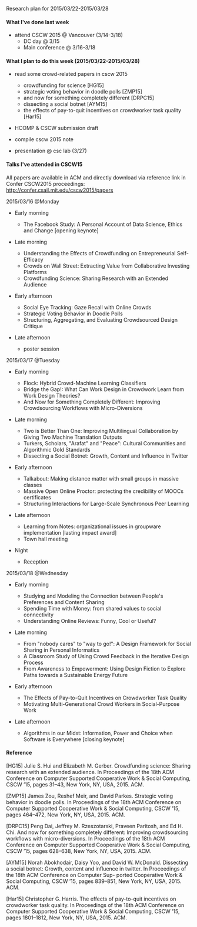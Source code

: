 Research plan for 2015/03/22-2015/03/28

#### What I've done last week
- attend CSCW 2015 @ Vancouver (3/14-3/18)
  - DC day @ 3/15
  - Main conference @ 3/16-3/18
  
#### What I plan to do this week (2015/03/22-2015/03/28)
- read some crowd-related papers in cscw 2015
  - crowdfunding for science [HG15]
  - strategic voting behavior in doodle polls [ZMP15]
  - and now for something completely different [DRPC15]
  - dissecting a social botnet [AYM15]
  - the effects of pay-to-quit incentives on crowdworker task quality [Har15]

- HCOMP & CSCW submission draft
- compile cscw 2015 note
- presentation @ csc lab (3/27)

#### Talks I've attended in CSCW15
All papers are available in ACM and directly download via reference link in Confer
CSCW2015 proceedings: http://confer.csail.mit.edu/cscw2015/papers

2015/03/16 @Monday
- Early morning
  - The Facebook Study: A Personal Account of Data Science, Ethics and Change [opening keynote]

- Late morning
  - Understanding the Effects of Crowdfunding on Entrepreneurial Self-Efficacy
  - Crowds on Wall Street: Extracting Value from Collaborative Investing Platforms
  - Crowdfunding Science: Sharing Research with an Extended Audience

- Early afternoon
  - Social Eye Tracking: Gaze Recall with Online Crowds
  - Strategic Voting Behavior in Doodle Polls
  - Structuring, Aggregating, and Evaluating Crowdsourced Design Critique

- Late afternoon
  - poster session 

2015/03/17 @Tuesday
- Early morning
  - Flock: Hybrid Crowd-Machine Learning Classifiers
  - Bridge the Gap!: What Can Work Design in Crowdwork Learn from Work Design Theories?
  - And Now for Something Completely Different: Improving Crowdsourcing Workflows with Micro-Diversions

- Late morning
  - Two is Better Than One: Improving Multilingual Collaboration by Giving Two Machine Translation Outputs
  - Turkers, Scholars, "Arafat" and "Peace": Cultural Communities and Algorithmic Gold Standards
  - Dissecting a Social Botnet: Growth, Content and Influence in Twitter

- Early afternoon
  - Talkabout: Making distance matter with small groups in massive classes
  - Massive Open Online Proctor: protecting the credibility of MOOCs certificates
  - Structuring Interactions for Large-Scale Synchronous Peer Learning

- Late afternoon
  - Learning from Notes: organizational issues in groupware implementation [lasting impact award]
  - Town hall meeting 

- Night
  - Reception

2015/03/18 @Wednesday
- Early morning
  - Studying and Modeling the Connection between People's Preferences and Content Sharing
  - Spending Time with Money: from shared values to social connectivity
  - Understanding Online Reviews: Funny, Cool or Useful?

- Late morning
  - From "nobody cares" to "way to go!": A Design Framework for Social Sharing in Personal Informatics
  - A Classroom Study of Using Crowd Feedback in the Iterative Design Process
  - From Awareness to Empowerment: Using Design Fiction to Explore Paths towards a Sustainable Energy Future

- Early afternoon
  - The Effects of Pay-to-Quit Incentives on Crowdworker Task Quality
  - Motivating Multi-Generational Crowd Workers in Social-Purpose Work

- Late afternoon
  - Algorithms in our Midst: Information, Power and Choice when Software is Everywhere [closing keynote]


#### Reference
[HG15] Julie S. Hui and Elizabeth M. Gerber. Crowdfunding science: Sharing research with an extended audience. In Proceedings of the 18th ACM Conference on Computer Supported Cooperative Work &#38; Social Computing, CSCW ’15, pages 31–43, New York, NY, USA, 2015. ACM.

[ZMP15] James Zou, Reshef Meir, and David Parkes. Strategic voting behavior in doodle polls. In Proceedings of the 18th ACM Conference on Computer Supported Cooperative Work &#38; Social Computing, CSCW ’15, pages 464–472, New York, NY, USA, 2015. ACM.

[DRPC15] Peng Dai, Jeffrey M. Rzeszotarski, Praveen Paritosh, and Ed H. Chi. And now for something completely different: Improving crowdsourcing workflows with micro-diversions. In Proceedings of the 18th ACM Conference on Computer Supported Cooperative Work &#38; Social Computing, CSCW ’15, pages 628–638, New York, NY, USA, 2015. ACM.

[AYM15] Norah Abokhodair, Daisy Yoo, and David W. McDonald. Dissecting a social botnet: Growth, content and influence in twitter. In Proceedings of the 18th ACM Conference on Computer Sup- ported Cooperative Work &#38; Social Computing, CSCW ’15, pages 839–851, New York, NY, USA, 2015. ACM.

[Har15] Christopher G. Harris. The effects of pay-to-quit incentives on crowdworker task quality. In Proceedings of the 18th ACM Conference on Computer Supported Cooperative Work &#38; Social Computing, CSCW ’15, pages 1801–1812, New York, NY, USA, 2015. ACM.

